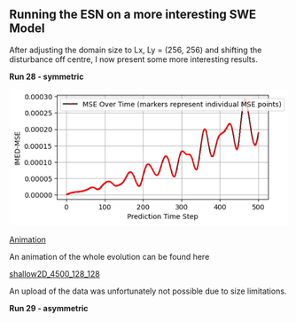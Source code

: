 ## Running the ESN on a more interesting SWE Model 

After adjusting the domain size to Lx, Ly = (256, 256) and shifting the disturbance off centre, I now present some more interesting results. 

**Run 28 - symmetric**

![MSE](./MSE_plot_28.png)

[Animation](./comparasion_28.mp4)

An animation of the whole evolution can be found here

[shallow2D_4500_128_128](./Anim_4500_128_128_4.mp4)

An upload of the data was unfortunately not possible due to size limitations.

**Run 29 - asymmetric**

